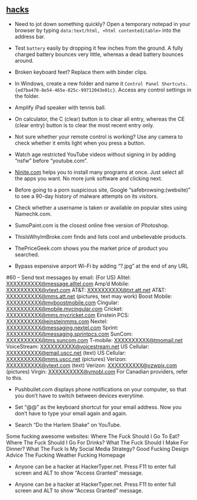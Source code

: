 ## [hacks](http://carlcheo.com/tech-life-hacks)

* Need to jot down something quickly? Open a temporary notepad in your browser by typing ` data:text/html, <html contenteditable> ` into the address bar.



* Test `battery` easily by dropping it few inches from the ground. A fully charged battery bounces very little, whereas a dead battery bounces around.

* Broken keyboard feet? Replace them with binder clips.


 * In Windows, create a new folder and name it `Control Panel Shortcuts.{ed7ba470-8e54-465e-825c-99712043e01c}`. Access any control settings in the folder.

 * Amplify iPad speaker with tennis ball.

 * On calculator, the C (clear) button is to clear all entry, whereas the CE (clear entry) button is to clear the most recent entry only.

 * Not sure whether your remote control is working? Use any camera to check whether it emits light when you press a button.

* Watch age restricted YouTube videos without signing in by adding “nsfw” before “youtube.com”.

* [Ninite.com](ninite.com) helps you to install many programs at once. Just select all the apps you want. No more junk software and clicking next.


* Before going to a porn suspicious site, Google “safebrowsing:(website)” to see a 90-day history of malware attempts on its visitors.

* Check whether a username is taken or available on popular sites using Namechk.com.

* SumoPaint.com is the closest online free version of Photoshop.

* ThisIsWhyImBroke.com finds and lists cool and unbelievable products.

*  ThePriceGeek.com shows you the market price of product you searched.

*  Bypass expensive airport Wi-Fi by adding “?.jpg” at the end of any URL

#60 – Send text messages by email: (For US)
Alltel: XXXXXXXXXX@message.alltel.com
Amp’d Mobile: XXXXXXXXXX@vtext.com
AT&T: XXXXXXXXXX@txt.att.net
AT&T: XXXXXXXXXX@mms.att.net (pictures, text may work)
Boost Mobile: XXXXXXXXXX@myboostmobile.com
Cingular: XXXXXXXXXX@mobile.mycingular.com
Cricket: XXXXXXXXXX@mms.mycricket.com
Einstein PCS: XXXXXXXXXX@einsteinmms.com
Nextel: XXXXXXXXXX@messaging.nextel.com
Sprint: XXXXXXXXXX@messaging.sprintpcs.com
SunCom: XXXXXXXXXX@tms.suncom.com
T-mobile: XXXXXXXXXX@tmomail.net
VoiceStream: XXXXXXXXXX@voicestream.net
US Cellular: XXXXXXXXXX@email.uscc.net (text)
US Cellular: XXXXXXXXXX@mms.uscc.net (pictures)
Verizon: XXXXXXXXXX@vtext.com (text)
Verizon: XXXXXXXXXX@vzwpix.com (pictures)
Virgin: XXXXXXXXXX@vmobl.com
For Canadian providers, refer to this.

*  Pushbullet.com displays phone notifications on your computer, so that you don’t have to switch between devices everytime.

* Set “@@” as the keyboard shortcut for your email address. Now you don’t have to type your email again and again.

* Search “Do the Harlem Shake” on YouTube.

 Some fucking awesome websites:
Where The Fuck Should I Go To Eat?
Where The Fuck Should I Go For Drinks?
What The Fuck Should I Make For Dinner?
What The Fuck Is My Social Media Strategy?
Good Fucking Design Advice
The Fucking Weather
Fucking Homepage


* Anyone can be a hacker at HackerTyper.net. Press F11 to enter full screen and ALT to show “Access Granted” message.


* Anyone can be a hacker at HackerTyper.net. Press F11 to enter full screen and ALT to show “Access Granted” message.